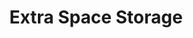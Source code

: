 ---
title: "Extra Space Storage"
url: /king-of-prussia/extra-space-storage/
shop: storage rental
---